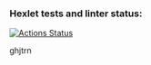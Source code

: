### Hexlet tests and linter status:
[![Actions Status](https://github.com/Alexsandrade/frontend-project-44/actions/workflows/hexlet-check.yml/badge.svg)](https://github.com/Alexsandrade/frontend-project-44/actions)

ghjtrn
